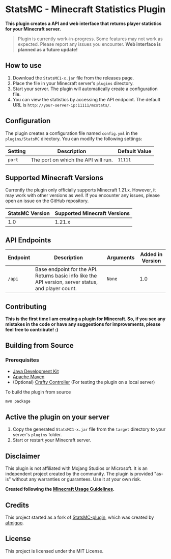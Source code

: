 # StatsMC - Minecraft Statistics Plugin

**This plugin creates a API and web interface that returns player statistics for your Minecraft server.**

> Plugin is currently work-in-progress. Some features may not work as expected. Please report any issues you encounter. **Web interface is planned as a future update!**

## How to use

1. Download the `StatsMC1-x.jar` file from the releases page.
2. Place the file in your Minecraft server's `plugins` directory.
3. Start your server. The plugin will automatically create a configuration file.
4. You can view the statistics by accessing the API endpoint. The default URL is `http://your-server-ip:11111/mcstats/`.

## Configuration

The plugin creates a configuration file named `config.yml` in the `plugins/StatsMC` directory. You can modify the following settings:

| Setting | Description                         | Default Value |
| ------- | ----------------------------------- | ------------- |
| `port`  | The port on which the API will run. | `11111`       |

## Supported Minecraft Versions

Currently the plugin only officially supports Minecraft 1.21.x. However, it may work with other versions as well. If you encounter any issues, please open an issue on the GitHub repository.

| StatsMC Version | Supported Minecraft Versions |
| --------------- | ---------------------------- |
| 1.0             | 1.21.x                       |

## API Endpoints

| Endpoint | Description                                                                                          | Arguments | Added in Version |
| -------- | ---------------------------------------------------------------------------------------------------- | --------- | ---------------- |
| `/api`   | Base endpoint for the API. Returns basic info like the API version, server status, and player count. | `None`    | 1.0              |

## Contributing

**This is the first time I am creating a plugin for Minecraft. So, if you see any mistakes in the code or have any suggestions for improvements, please feel free to contribute! :)**

## Building from Source

### Prerequisites

- [Java Development Kit](https://www.oracle.com/java/technologies/downloads/)
- [Apache Maven](https://maven.apache.org/)
- (Optional) [Crafty Controller](https://craftycontrol.com/) (For testing the plugin on a local server)

To build the plugin from source

```bash
mvn package
```

## Active the plugin on your server

1. Copy the generated `StatsMC1-x.jar` file from the `target` directory to your server's `plugins` folder.
2. Start or restart your Minecraft server.

## Disclaimer

This plugin is not affiliated with Mojang Studios or Microsoft. It is an independent project created by the community. The plugin is provided "as-is" without any warranties or guarantees. Use it at your own risk.

**Created following the [Minecraft Usage Guidelines](https://www.minecraft.net/en-us/terms#usage-guidelines).**

## Credits

This project started as a fork of [StatsMC-plugin](https://github.com/afmigoo/StatsMC-plugin), which was created by [afmigoo](https://github.com/afmigoo/).

## License

This project is licensed under the MIT License.
